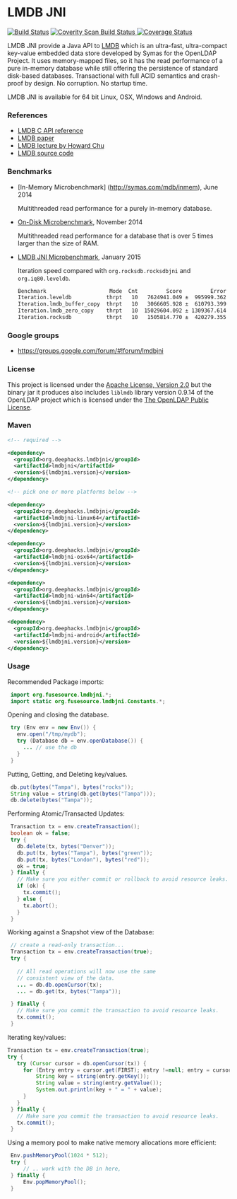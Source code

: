 # LMDB JNI

[![Build Status](https://travis-ci.org/deephacks/lmdbjni.png?branch=master)](https://travis-ci.org/deephacks/lmdbjni)
<a href="https://scan.coverity.com/projects/4017">
  <img alt="Coverity Scan Build Status"
       src="https://scan.coverity.com/projects/4017/badge.svg"/>
</a>
[![Coverage Status](https://coveralls.io/repos/deephacks/lmdbjni/badge.png?branch=master)](https://coveralls.io/r/deephacks/lmdbjni?branch=master)

LMDB JNI provide a Java API to [LMDB](http://symas.com/mdb/) which is an ultra-fast, ultra-compact key-value embedded data store developed by Symas for the OpenLDAP Project. It uses memory-mapped files, so it has the read performance of a pure in-memory database while still offering the persistence of standard disk-based databases. Transactional with full ACID semantics and crash-proof by design. No corruption. No startup time.

LMDB JNI is available for 64 bit Linux, OSX, Windows and Android.

### References

 * [LMDB C API reference](http://symas.com/mdb/doc/group__internal.html)
 * [LMDB paper](http://symas.com/mdb/20120829-LinuxCon-MDB-txt.pdf)
 * [LMDB lecture by Howard Chu](https://www.parleys.com/play/517f58f9e4b0c6dcd95464ae/)
 * [LMDB source code](https://gitorious.org/mdb/mdb/source/libraries/liblmdb)

### Benchmarks

* [In-Memory Microbenchmark] (http://symas.com/mdb/inmem), June 2014

   Multithreaded read performance for a purely in-memory database.

* [On-Disk Microbenchmark](http://symas.com/mdb/ondisk), November 2014

   Multithreaded read performance for a database that is over 5 times larger than the size of RAM.

* [LMDB JNI Microbenchmark](http://pastebin.com/gPFVcakL), January 2015
   
  Iteration speed compared with <code>org.rocksdb.rocksdbjni</code> and <code>org.iq80.leveldb</code>.
   ```bash
   Benchmark                    Mode  Cnt         Score         Error  Units
   Iteration.leveldb           thrpt   10   7624941.049 ±  995999.362  ops/s
   Iteration.lmdb_buffer_copy  thrpt   10   3066605.928 ±  610793.399  ops/s
   Iteration.lmdb_zero_copy    thrpt   10  15029604.092 ± 1309367.614  ops/s
   Iteration.rocksdb           thrpt   10   1505814.770 ±  420279.355  ops/s
   ```
   

### Google groups

* https://groups.google.com/forum/#!forum/lmdbjni

### License

This project is licensed under the [Apache License, Version 2.0](http://www.apache.org/licenses/LICENSE-2.0.html) but the binary jar it produces also includes `liblmdb` library version 0.9.14 of the OpenLDAP project which is licensed under the [The OpenLDAP Public License](http://www.openldap.org/software/release/license.html).

### Maven

```xml
<!-- required -->

<dependency>
  <groupId>org.deephacks.lmdbjni</groupId>
  <artifactId>lmdbjni</artifactId>
  <version>${lmdbjni.version}</version>
</dependency>

<!-- pick one or more platforms below -->

<dependency>
  <groupId>org.deephacks.lmdbjni</groupId>
  <artifactId>lmdbjni-linux64</artifactId>
  <version>${lmdbjni.version}</version>
</dependency>

<dependency>
  <groupId>org.deephacks.lmdbjni</groupId>
  <artifactId>lmdbjni-osx64</artifactId>
  <version>${lmdbjni.version}</version>
</dependency>

<dependency>
  <groupId>org.deephacks.lmdbjni</groupId>
  <artifactId>lmdbjni-win64</artifactId>
  <version>${lmdbjni.version}</version>
</dependency>

<dependency>
  <groupId>org.deephacks.lmdbjni</groupId>
  <artifactId>lmdbjni-android</artifactId>
  <version>${lmdbjni.version}</version>
</dependency>

```

### Usage

Recommended Package imports:
```java
 import org.fusesource.lmdbjni.*;
 import static org.fusesource.lmdbjni.Constants.*;
```

Opening and closing the database.
```java
 try (Env env = new Env()) {
   env.open("/tmp/mydb");
   try (Database db = env.openDatabase()) {
     ... // use the db
   }
 }
```

Putting, Getting, and Deleting key/values.
```java
 db.put(bytes("Tampa"), bytes("rocks"));
 String value = string(db.get(bytes("Tampa")));
 db.delete(bytes("Tampa"));
```

Performing Atomic/Transacted Updates:
```java
 Transaction tx = env.createTransaction();
 boolean ok = false;
 try {
   db.delete(tx, bytes("Denver"));
   db.put(tx, bytes("Tampa"), bytes("green"));
   db.put(tx, bytes("London"), bytes("red"));
   ok = true;
 } finally {
   // Make sure you either commit or rollback to avoid resource leaks.
   if (ok) {
     tx.commit();
   } else {
     tx.abort();
   }
 }
```

Working against a Snapshot view of the Database:

```java
 // create a read-only transaction...
 Transaction tx = env.createTransaction(true);
 try {
   
   // All read operations will now use the same 
   // consistent view of the data.
   ... = db.db.openCursor(tx);
   ... = db.get(tx, bytes("Tampa"));

 } finally {
   // Make sure you commit the transaction to avoid resource leaks.
   tx.commit();
 }
```

Iterating key/values:

```java
Transaction tx = env.createTransaction(true);
try {
   try (Cursor cursor = db.openCursor(tx)) {
     for (Entry entry = cursor.get(FIRST); entry !=null; entry = cursor.get(NEXT)) {
         String key = string(entry.getKey());
         String value = string(entry.getValue());
         System.out.println(key + " = " + value);
     }
   }
 } finally {
   // Make sure you commit the transaction to avoid resource leaks.
   tx.commit();
 }
```

Using a memory pool to make native memory allocations more efficient:

```java
 Env.pushMemoryPool(1024 * 512);
 try {
     // .. work with the DB in here, 
 } finally {
     Env.popMemoryPool();
 }
```
